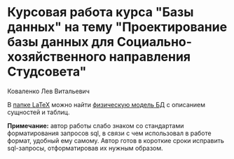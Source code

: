 # Курсовая работа курса "Базы данных" на тему "Проектирование базы данных для Социально-хозяйственного направления Студсовета"

Коваленко Лев Витальевич

В [папке LaTeX](LaTeX) можно найти [физическую модель БД](LaTeX/StudentCouncil.pdf) с описанием сущностей и таблиц.

**Примечание:** автор работы слабо знаком со стандартами форматирования запросов sql, в связи с чем использовал в работе формат, удобный ему самому. Автор готов в короткие сроки исправить sql-запросы, отформатировав их нужным образом.
